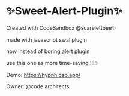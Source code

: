 # ✨Sweet-Alert-Plugin✨

Created with CodeSandbox @scarelettbee✨

made with javascript swal plugin

now instead of boring alert plugin

use this one as more time-saving.!!!✨

Demo: https://hypnh.csb.app/

Owner: @code.architects
